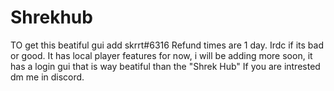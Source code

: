 # Shrekhub
TO get this beatiful gui add skrrt#6316  Refund times are 1 day.  Irdc if its bad or good.  It has local player features for now, i will be adding more soon, it has a login gui that is way beatiful than the "Shrek Hub"  If you are intrested dm me in discord.
